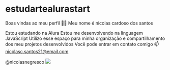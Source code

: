 # estudartealurastart
Boas vindas ao meu perfil 💙💙
Meu nome é nicolas cardoso dos santos

Estou estudando na Alura
Estou me desenvolvendo na linguagem JavaScript
Utilizo esse espaço para minha organização e compartilhamento dos meu projetos desenvolvidos
Você pode entrar em contato comigo 📫
nicolasc.santos21@email.com

@nicolasnegresco
![](https://tenor.com/pt-BR/view/cry-of-fear-simon-simon-cry-of-fear-face-tracking-funny-gif-12908399851572528275)

